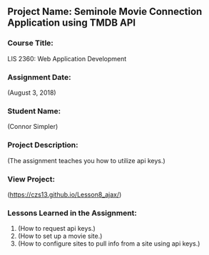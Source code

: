 ## Project Name:  Seminole Movie Connection Application using TMDB API

### Course Title:
LIS 2360:  Web Application Development

### Assignment Date:  
(August 3, 2018)

### Student Name:  
(Connor Simpler)

### Project Description:
(The assignment teaches you how to utilize api keys.)

### View Project:
(https://czs13.github.io/Lesson8_ajax/)

### Lessons Learned in the Assignment:
1. (How to request api keys.)
2. (How to set up a movie site.)
3. (How to configure sites to pull info from a site using api keys.)
